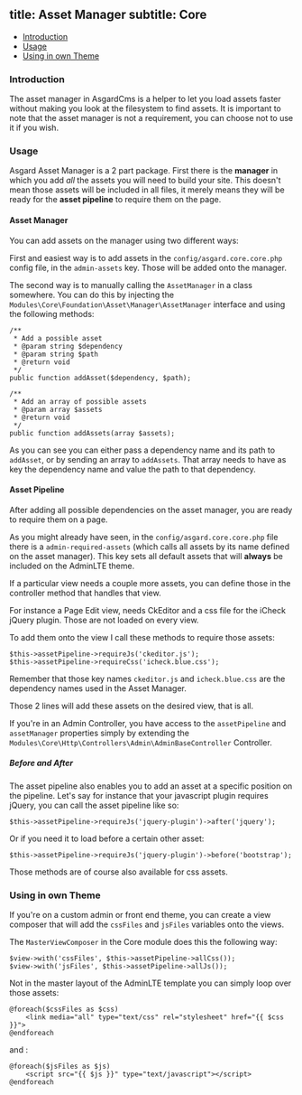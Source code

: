 title: Asset Manager
subtitle: Core
-------

- [Introduction](#introduction)
- [Usage](#usage)
- [Using in own Theme](#custom-theme)


### <a class="anchor" name="introduction" href="#introduction"></a> Introduction

The asset manager in AsgardCms is a helper to let you load assets faster without making you look at the filesystem to find assets. It is important to note that the asset manager is not a requirement, you can choose not to use it if you wish.

### <a class="anchor" name="usage" href="#usage"></a> Usage


Asgard Asset Manager is a 2 part package. First there is the **manager** in which you add *all* the assets you will need to build your site. This doesn't mean those assets will be included in all files, it merely means they will be ready for the **asset pipeline** to require them on the page.


#### Asset Manager


You can add assets on the manager using two different ways:

First and easiest way is to add assets in the `config/asgard.core.core.php` config file, in the `admin-assets` key. Those will be added onto the manager.

The second way is to manually calling the `AssetManager` in a class somewhere. You can do this by injecting the `Modules\Core\Foundation\Asset\Manager\AssetManager` interface and using the following methods:

``` .language-php
/**
 * Add a possible asset
 * @param string $dependency
 * @param string $path
 * @return void
 */
public function addAsset($dependency, $path);

/**
 * Add an array of possible assets
 * @param array $assets
 * @return void
 */
public function addAssets(array $assets);
```

As you can see you can either pass a dependency name and its path to `addAsset`, or by sending an array to `addAssets`. That array needs to have as key the dependency name and value the path to that dependency.


#### Asset Pipeline

After adding all possible dependencies on the asset manager, you are ready to require them on a page.

As you might already have seen, in the `config/asgard.core.core.php` file there is a `admin-required-assets` (which calls all assets by its name defined on the asset manager). This key sets all default assets that will **always** be included on the AdminLTE theme.

If a particular view needs a couple more assets, you can define those in the controller method that handles that view.

For instance a Page Edit view, needs CkEditor and a css file for the iCheck jQuery plugin. Those are not loaded on every view.

To add them onto the view I call these methods to require those assets:

``` .language-php
$this->assetPipeline->requireJs('ckeditor.js');
$this->assetPipeline->requireCss('icheck.blue.css');
```
Remember that those key names `ckeditor.js` and `icheck.blue.css` are the dependency names used in the Asset Manager.

Those 2 lines will add these assets on the desired view, that is all.

If you're in an Admin Controller, you have access to the `assetPipeline` and `assetManager` properties simply by extending the `Modules\Core\Http\Controllers\Admin\AdminBaseController` Controller.

##### Before and After

The asset pipeline also enables you to add an asset at a specific position on the pipeline. Let's say for instance that your javascript plugin requires jQuery, you can call the asset pipeline like so:

``` .language-php
$this->assetPipeline->requireJs('jquery-plugin')->after('jquery');
```

Or if you need it to load before a certain other asset:

``` .language-php
$this->assetPipeline->requireJs('jquery-plugin')->before('bootstrap');
```

Those methods are of course also available for css assets.



### <a class="anchor" name="custom-theme" href="#custom-theme"></a> Using in own Theme


If you're on a custom admin or front end theme, you can create a view composer that will add the `cssFiles` and `jsFiles` variables onto the views.

The `MasterViewComposer` in the Core module does this the following way:

``` .language-php
$view->with('cssFiles', $this->assetPipeline->allCss());
$view->with('jsFiles', $this->assetPipeline->allJs());
```

Not in the master layout of the AdminLTE template you can simply loop over those assets:

``` .language-php
@foreach($cssFiles as $css)
    <link media="all" type="text/css" rel="stylesheet" href="{{ $css }}">
@endforeach
```

and :

``` .language-php
@foreach($jsFiles as $js)
    <script src="{{ $js }}" type="text/javascript"></script>
@endforeach
```

